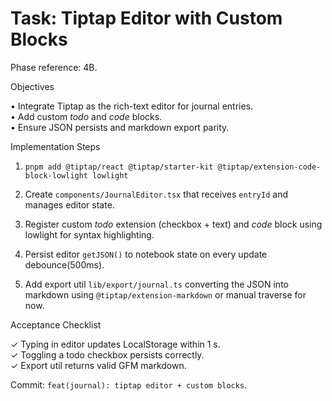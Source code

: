 # Task: Tiptap Editor with Custom Blocks

Phase reference: 4B.

Objectives

• Integrate Tiptap as the rich-text editor for journal entries.  
• Add custom _todo_ and _code_ blocks.  
• Ensure JSON persists and markdown export parity.

Implementation Steps

1. `pnpm add @tiptap/react @tiptap/starter-kit @tiptap/extension-code-block-lowlight lowlight`

2. Create `components/JournalEditor.tsx` that receives `entryId` and manages editor state.

3. Register custom _todo_ extension (checkbox + text) and _code_ block using lowlight for syntax highlighting.

4. Persist editor `getJSON()` to notebook state on every update debounce(500ms).

5. Add export util `lib/export/journal.ts` converting the JSON into markdown using `@tiptap/extension-markdown` or manual traverse for now.

Acceptance Checklist

✓ Typing in editor updates LocalStorage within 1 s.  
✓ Toggling a todo checkbox persists correctly.  
✓ Export util returns valid GFM markdown.

Commit: `feat(journal): tiptap editor + custom blocks`.
